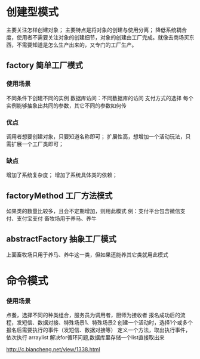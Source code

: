 # 创建型模式
主要关注怎样创建对象；
主要特点是将对象的创建与使用分离；
降低系统耦合度，使用者不需要关注对象的创建细节，对象的创建由工厂完成。就像去商场买东西，不需要知道是怎么生产出来的，又专门的工厂生产。

## factory 简单工厂模式
### 使用场景
不同条件下创建不同的实例
数据库访问：不同数据库的访问
支付方式的选择
每个实例能够抽象出共同的参数，其它不同的参数如何传


### 优点
调用者想要创建对象，只要知道名称即可；
扩展性高，想增加一个活动玩法，只需扩展一个工厂类即可；

### 缺点
增加了系统复杂度；
增加了系统具体类的依赖；

## factoryMethod 工厂方法模式
如果类的数量比较多，且会不定期增加，则用此模式
例：支付平台包含微信支付、支付宝支付
    畜牧场用于养马、养牛

## abstractFactory 抽象工厂模式
上面畜牧场只用于养马、养牛这一类，但如果还能养其它类就用此模式


# 命令模式
### 使用场景
点餐，选择不同的种类组合，服务员为调用者，厨师为接收者
报名成功后的流程，发短信、数据对接、特殊场景1、特殊场景2
创建一个活动时，选择1个或多个报名后需要执行的事件（发短信、数据对接等）
定义一个方法，取出执行事件，依次执行
arraylist 解决for循环问题,数据库里存储一个list直接取出来


http://c.biancheng.net/view/1338.html




